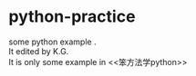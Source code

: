 # python-practice
some python example .<br>
It edited by K.G.<br>
It is only some example in <<笨方法学python>>
<br>

